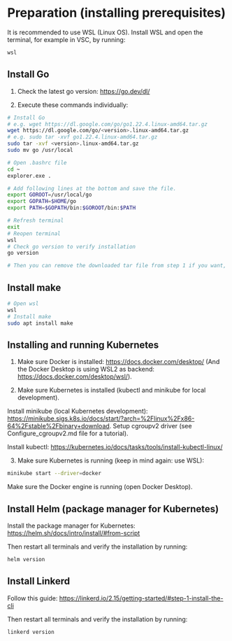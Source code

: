 # Preparation (installing prerequisites)
It is recommended to use WSL (Linux OS). Install WSL and open the terminal, for example in VSC, by running:
```sh
wsl
```

## Install Go
1. Check the latest go version: https://go.dev/dl/

2. Execute these commands individually:
```sh
# Install Go
# e.g. wget https://dl.google.com/go/go1.22.4.linux-amd64.tar.gz
wget https://dl.google.com/go/<version>.linux-amd64.tar.gz
# e.g. sudo tar -xvf go1.22.4.linux-amd64.tar.gz
sudo tar -xvf <version>.linux-amd64.tar.gz
sudo mv go /usr/local

# Open .bashrc file
cd ~
explorer.exe .

# Add following lines at the bottom and save the file.
export GOROOT=/usr/local/go
export GOPATH=$HOME/go
export PATH=$GOPATH/bin:$GOROOT/bin:$PATH

# Refresh terminal
exit
# Reopen terminal
wsl
# Check go version to verify installation
go version

# Then you can remove the downloaded tar file from step 1 if you want, this is not required anymore after unpacking it.
```

## Install make
```sh
# Open wsl
wsl
# Install make
sudo apt install make
```

## Installing and running Kubernetes
1. Make sure Docker is installed: https://docs.docker.com/desktop/
(And the Docker Desktop is using WSL2 as backend: https://docs.docker.com/desktop/wsl/).

2. Make sure Kubernetes is installed (kubectl and minikube for local development). 

Install minikube (local Kubernetes development): https://minikube.sigs.k8s.io/docs/start/?arch=%2Flinux%2Fx86-64%2Fstable%2Fbinary+download. Setup cgroupv2 driver (see Configure_cgroupv2.md file for a tutorial).

Install kubectl: https://kubernetes.io/docs/tasks/tools/install-kubectl-linux/

3. Make sure Kubernetes is running (keep in mind again: use WSL):
```sh
minikube start --driver=docker
```
Make sure the Docker engine is running (open Docker Desktop).

## Install Helm (package manager for Kubernetes)
Install the package manager for Kubernetes: https://helm.sh/docs/intro/install/#from-script

Then restart all terminals and verify the installation by running:
```sh
helm version
```

## Install Linkerd
Follow this guide: https://linkerd.io/2.15/getting-started/#step-1-install-the-cli

Then restart all terminals and verify the installation by running:
```sh
linkerd version
```

